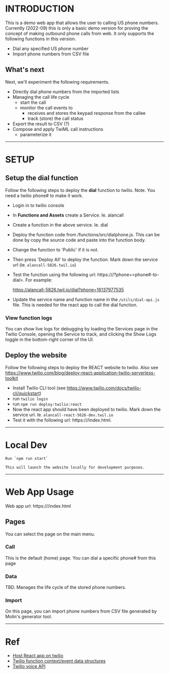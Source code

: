 # INTRODUCTION

This is a demo web app that allows the user to calling US phone numbers. Currently (2022-09) this is only a basic demo version for proving the concept of making outbound phone calls from web. It only supports the following functions in this version.

- Dial any specified US phone number
- Import phone numbers from CSV file

## What's next

Next, we'll experiment the following requirements.

- Directly dial phone numbers from the imported lists
- Managing the call life cycle
    - start the call
    - monitor the call events to 
        - receives and stores the keypad response from the callee
        - track (store) the call status
- Export the result to CSV (?)
- Compose and apply TwiML call instructions
    - parameterize it

---------------
# SETUP

## Setup the dial function

Follow the following steps to deploy the **dial** function to twilio. Note. You need a twilio phone# to make it work.

- Login in to twilio console
- In **Functions and Assets** create a Service. Ie. alancall
- Create a function in the above service. Ie. dial
- Deploy the function code from /functions/src/dialphone.js. This can be done by copy the source code and paste into the function body.
- Change the function to 'Public' if it is not.
- Then press 'Deploy All' to deploy the function. Mark down the service url (ie. `alancall-5826.twil.io`)
- Test the function using the following url: https://<service-url>/<function-name>?phone=<phone#-to-dial>. For example:

    https://alancall-5826.twil.io/dial?phone=16137977535

- Update the service name and function name in the `/utils/dial-api.js` file. This is needed for the react app to call the dial function.

### View function logs

You can show live logs for debugging by loading the Services page in the Twilio Console, opening the Service to track, and clicking the Show Logs toggle in the bottom-right corner of the UI.

## Deploy the website  

Follow the following steps to deploy the REACT website to twilio. Also see https://www.twilio.com/blog/deploy-react-application-twilio-serverless-toolkit

- Install Twilio CLI tool (see https://www.twilio.com/docs/twilio-cli/quickstart)
- run `twilio login`
- run `npm run deploy:twilio:react`
- Now the react app should have been deployed to twilio. Mark down the service url. Ie. `alancall-react-5626-dev.twil.io`
- Test it with the following url: https://<service-url>/index.html.


--------------
# Local Dev

    Run `npm run start`

    This will launch the website locally for development purposes.


--------------
# Web App Usage

Web app url: https://<alancall-react-service-url>/index.html

## Pages

You can select the page on the main menu.

### Call

This is the default (home) page. You can dial a specific phone# from this page

### Data

TBD. Manages the life cycle of the stored phone numbers.

### Import

On this page, you can import phone numbers from CSV file generated by Molin's generator tool.


-------------
# Ref

- [Host React app on twilio](https://www.twilio.com/blog/deploy-react-application-twilio-serverless-toolkit)
- [Twilio function context/event data structures](https://www.twilio.com/docs/serverless/functions-assets/functions/invocation)
- [Twilio voice API](https://www.twilio.com/docs/voice/make-calls)

